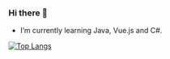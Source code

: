 ### Hi there 👋

- I’m currently learning Java, Vue.js and C#.

[![Top Langs](https://github-readme-stats.vercel.app/api/top-langs/?username=deboragoncalves)](https://github.com/deboragoncalves/github-readme-stats)



